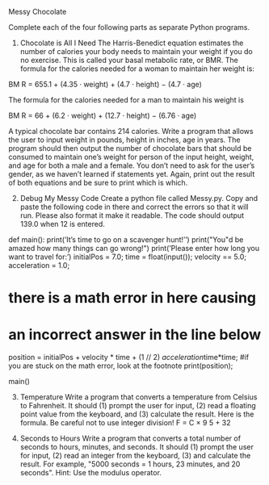 
Messy Chocolate

Complete each of the four following parts as separate Python programs.

1. Chocolate is All I Need
The Harris-Benedict equation estimates the number of calories your body
needs to maintain your weight if you do no exercise. This is called your basal
metabolic rate, or BMR. The formula for the calories needed for a woman
to maintain her weight is:

BM R = 655.1 + (4.35 · weight) + (4.7 · height) − (4.7 · age)

The formula for the calories needed for a man to maintain his weight is

BM R = 66 + (6.2 · weight) + (12.7 · height) − (6.76 · age)

A typical chocolate bar contains 214 calories. Write a program that
allows the user to input weight in pounds, height in inches, age in years.
The program should then output the number of chocolate bars that should
be consumed to maintain one’s weight for person of the input height, weight,
and age for both a male and a female. You don’t need to ask for the
user’s gender, as we haven’t learned if statements yet. Again, print out
the result of both equations and be sure to print which is which.

2. Debug My Messy Code
Create a python file called Messy.py. Copy and paste the following code
in there and correct the errors so that it will run. Please also format it make
it readable. The code should output 139.0 when 12 is entered.

def main():
  print(’It’s time to go on a scavenger hunt!’’)
  print("You"d be amazed how many things can go wrong!")
  print(’Please enter how long you want to travel for:’)
  initialPos = 7.0;
  time = float(input());
  velocity == 5.0;
  acceleration = 1.0;
  # there is a math error in here causing
  # an incorrect answer in the line below
  position = initialPos + velocity * time + (1 // 2) *acceleration*time*time;
  #if you are stuck on the math error, look at the footnote
  print(position);

main()

3. Temperature
Write a program that converts a temperature from Celsius to Fahrenheit.
It should (1) prompt the user for input, (2) read a floating point value from
the keyboard, and (3) calculate the result.
Here is the formula. Be careful not to use integer division!
F = C × 9
5 + 32

4.  Seconds to Hours
Write a program that converts a total number of seconds to hours, minutes,
and seconds. It should (1) prompt the user for input, (2) read an integer from
the keyboard, (3) and calculate the result. For example, "5000 seconds = 1 hours, 23 minutes, and 20 seconds".
Hint: Use the modulus operator.
